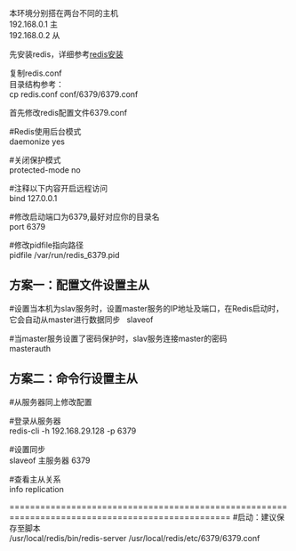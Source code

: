 本环境分别搭在两台不同的主机  
192.168.0.1 主  
192.168.0.2 从  

先安装redis，详细参考<a href="https://github.com/zhong1/note/blob/master/mysql%26redis/redis%E5%AE%89%E8%A3%85.md">redis安装</a>  

复制redis.conf  
目录结构参考：  
cp redis.conf conf/6379/6379.conf  

首先修改redis配置文件6379.conf  

#Redis使用后台模式  
daemonize yes  

#关闭保护模式  
protected-mode no  

#注释以下内容开启远程访问  
bind 127.0.0.1  

#修改启动端口为6379,最好对应你的目录名  
port 6379  

#修改pidfile指向路径  
pidfile /var/run/redis_6379.pid  

## 方案一：配置文件设置主从
#设置当本机为slav服务时，设置master服务的IP地址及端口，在Redis启动时，它会自动从master进行数据同步  
slaveof <masterip> <masterport>
    
#当master服务设置了密码保护时，slav服务连接master的密码  
masterauth <master-password>  

## 方案二：命令行设置主从
#从服务器同上修改配置  

#登录从服务器  
redis-cli -h 192.168.29.128 -p 6379  

#设置同步  
slaveof 主服务器 6379  

#查看主从关系   
info replication  

=================================================================================================
#启动：建议保存至脚本  
/usr/local/redis/bin/redis-server /usr/local/redis/etc/6379/6379.conf  

